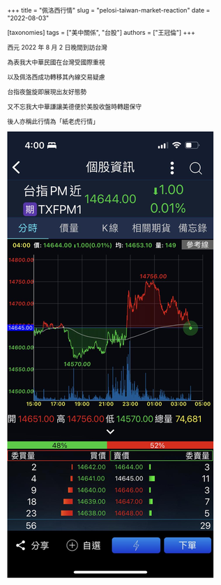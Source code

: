 +++
title = "佩洛西行情"
slug = "pelosi-taiwan-market-reaction"
date = "2022-08-03"

[taxonomies]
tags = ["美中關係", "台股"]
authors = ["王冠倫"]
+++

西元 2022 年 8 月 2 日晚間到訪台灣

為表我大中華民國在台灣受國際重視

以及佩洛西成功轉移其內線交易疑慮

台指夜盤旋即展現出友好態勢

又不忘我大中華謙讓美德便於美股收盤時轉趨保守

後人亦稱此行情為「紙老虎行情」

![image](480528228_8664539040313121_4608259480592763595_n.jpg)
